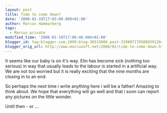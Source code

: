 ```yaml
---
layout: post
title: Time to come down?
date: '2008-01-19T17:03:00.000+01:00'
author: Marcus Hammarberg
tags:
  - Marcus private
modified_time: '2008-01-19T17:06:40.004+01:00'
blogger_id: tag:blogger.com,1999:blog-36533086.post-3198071745889391264
blogger_orig_url: http://www.marcusoft.net/2008/01/time-to-come-down.html
---
```


It seems
like our baby is on it's way. Elin has become sick (nothing too serious)
in way that usually leads to the labour is started in a artificial way.
We are not too worried but it is really exciting that the nine months
are closing in to an end.

So perhaps the next time i write anything here i will be a father!
Amazing to think about. We hope that everything will go well and that i
soon can report any pictures on the little wonder.

Until then - or ...
